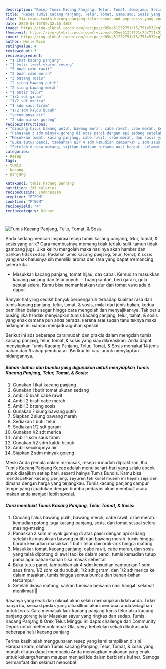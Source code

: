 ```yaml
---
description: "Resep Tumis Kacang Panjang, Telur, Tomat, &amp;amp; Sosis yang Enak Banget"
title: "Resep Tumis Kacang Panjang, Telur, Tomat, &amp;amp; Sosis yang Enak Banget"
slug: 314-resep-tumis-kacang-panjang-telur-tomat-and-amp-sosis-yang-enak-banget
date: 2020-06-15T09:32:16.460Z
image: https://img-global.cpcdn.com/recipes/d05ee51232751c75/751x532cq70/tumis-kacang-panjang-telur-tomat-sosis-foto-resep-utama.jpg
thumbnail: https://img-global.cpcdn.com/recipes/d05ee51232751c75/751x532cq70/tumis-kacang-panjang-telur-tomat-sosis-foto-resep-utama.jpg
cover: https://img-global.cpcdn.com/recipes/d05ee51232751c75/751x532cq70/tumis-kacang-panjang-telur-tomat-sosis-foto-resep-utama.jpg
author: Nelle Rice
ratingvalue: 4
reviewcount: 3
recipeingredient:
- "1 ikat kacang panjang"
- "1 butir tomat ukuran sedang"
- "5 buah cabe rawit"
- "2 buah cabe merah"
- "3 batang sosis"
- "2 siung bawang putih"
- "2 siung bawang merah"
- "1 butir telur"
- "1/2 sdt garam"
- "1/2 sdt merica"
- "1 sdm saus tiram"
- "1/2 sdm kaldu bubuk"
- "secukupnya air"
- "2 sdm minyak goreng"
recipeinstructions:
- "Cincang halus bawang putih, bawang merah, cabe rawit, cabe merah. kemudian potong juga kacang panjang, sosis, dan tomat sesuai selera masing-masing."
- "Panaskan 2 sdm minyak goreng di atas panci dengan api sedang setelah itu masukkan bawang putih dan bawang merah. tumis hingga harum kemudian masukkan 1 butir telur dan orak-arik hingga matang"
- "Masukkan tomat, kacang panjang, cabe rawit, cabe merah, dan sosis yang telah dipotong di awal tadi ke dalam panci. tumis kemudian tutup panci agar bahan-bahan bisa masak sebentar"
- "Buka tutup panci, tambahkan air 4 sdm kemudian campurkan 1 sdm saus tiram, 1/2 sdm kaldu bubuk, 1/2 sdt garam, dan 1/2 sdt merica ke dalam masakan. tumis hingga semua bumbu dan bahan-bahan tercampur."
- "Setelah dirasa matang, sajikan tumisan bersama nasi hangat. selamat menikmati 🥰"
categories:
- Resep
tags:
- tumis
- kacang
- panjang

katakunci: tumis kacang panjang 
nutrition: 203 calories
recipecuisine: Indonesian
preptime: "PT29M"
cooktime: "PT56M"
recipeyield: "4"
recipecategory: Dinner

---
```



![Tumis Kacang Panjang, Telur, Tomat, &amp; Sosis](https://img-global.cpcdn.com/recipes/d05ee51232751c75/751x532cq70/tumis-kacang-panjang-telur-tomat-sosis-foto-resep-utama.jpg)

Anda sedang mencari inspirasi resep tumis kacang panjang, telur, tomat, &amp; sosis yang unik? Cara membuatnya memang tidak terlalu sulit namun tidak gampang juga. Jika keliru mengolah maka hasilnya akan hambar dan bahkan tidak sedap. Padahal tumis kacang panjang, telur, tomat, &amp; sosis yang enak harusnya sih memiliki aroma dan rasa yang dapat memancing selera kita.

- Masukkan kacang panjang, tomat hijau, dan cabai. Kemudian masukkan kacang panjang dan telur puyuh. - Tuang santan, beri garam, gula sesuai selera. Kamu bisa memanfaatkan telur dan tomat yang ada di dapur.

Banyak hal yang sedikit banyak berpengaruh terhadap kualitas rasa dari tumis kacang panjang, telur, tomat, &amp; sosis, mulai dari jenis bahan, kedua pemilihan bahan segar hingga cara mengolah dan menyajikannya. Tak perlu pusing jika hendak menyiapkan tumis kacang panjang, telur, tomat, &amp; sosis yang enak di mana pun anda berada, karena asal sudah tahu triknya maka hidangan ini mampu menjadi suguhan spesial.


Berikut ini ada beberapa cara mudah dan praktis dalam mengolah tumis kacang panjang, telur, tomat, &amp; sosis yang siap dikreasikan. Anda dapat menyiapkan Tumis Kacang Panjang, Telur, Tomat, &amp; Sosis memakai 14 jenis bahan dan 5 tahap pembuatan. Berikut ini cara untuk menyiapkan hidangannya.

<!--inarticleads1-->

##### Bahan-bahan dan bumbu yang digunakan untuk menyiapkan Tumis Kacang Panjang, Telur, Tomat, &amp; Sosis:

1. Gunakan 1 ikat kacang panjang
1. Gunakan 1 butir tomat ukuran sedang
1. Ambil 5 buah cabe rawit
1. Ambil 2 buah cabe merah
1. Ambil 3 batang sosis
1. Gunakan 2 siung bawang putih
1. Siapkan 2 siung bawang merah
1. Sediakan 1 butir telur
1. Sediakan 1/2 sdt garam
1. Gunakan 1/2 sdt merica
1. Ambil 1 sdm saus tiram
1. Gunakan 1/2 sdm kaldu bubuk
1. Ambil secukupnya air
1. Siapkan 2 sdm minyak goreng


Meski Anda pemula dalam memasak, resep ini mudah dipraktikan, lho. Tumis Kacang Panjang Kecap adalah menu sehari-hari yang selalu cocok untuk disajikan setiap hari, seperti halnya Tumis Buncis. Kamu bisa mendapatkan kacang panjang, sayuran tak kenal musim ini kapan saja dan dimana dengan harga yang terjangkau. Tumis kacang panjang campur tempe yang dipadukan dengan bumbu pedas ini akan membuat acara makan anda menjadi lebih spesial. 

<!--inarticleads2-->

##### Cara membuat Tumis Kacang Panjang, Telur, Tomat, &amp; Sosis:

1. Cincang halus bawang putih, bawang merah, cabe rawit, cabe merah. kemudian potong juga kacang panjang, sosis, dan tomat sesuai selera masing-masing.
1. Panaskan 2 sdm minyak goreng di atas panci dengan api sedang setelah itu masukkan bawang putih dan bawang merah. tumis hingga harum kemudian masukkan 1 butir telur dan orak-arik hingga matang
1. Masukkan tomat, kacang panjang, cabe rawit, cabe merah, dan sosis yang telah dipotong di awal tadi ke dalam panci. tumis kemudian tutup panci agar bahan-bahan bisa masak sebentar
1. Buka tutup panci, tambahkan air 4 sdm kemudian campurkan 1 sdm saus tiram, 1/2 sdm kaldu bubuk, 1/2 sdt garam, dan 1/2 sdt merica ke dalam masakan. tumis hingga semua bumbu dan bahan-bahan tercampur.
1. Setelah dirasa matang, sajikan tumisan bersama nasi hangat. selamat menikmati 🥰


Rasanya yang enak dan nikmat akan selalu memanjakan lidah anda. Tidak hanya itu, sensasi pedas yang dihasilkan akan membuat anda ketagihan untuk terus. Cara memasak lauk kacang panjang tumis telur atau kacang panjang goreng telur Masakan sayur yang ringkas dan sedap. Tumis Kacang Panjang &amp; Orek Telur. Minggu ini dapat challenge dari Community Depok untuk meRecook mbak Ola, yeyy. kebetulan sekali dikulkas ada beberapa helai kacang panjang. 

Terima kasih telah menggunakan resep yang kami tampilkan di sini. Harapan kami, olahan Tumis Kacang Panjang, Telur, Tomat, &amp; Sosis yang mudah di atas dapat membantu Anda menyiapkan makanan yang enak untuk keluarga/teman maupun menjadi ide dalam berbisnis kuliner. Semoga bermanfaat dan selamat mencoba!
